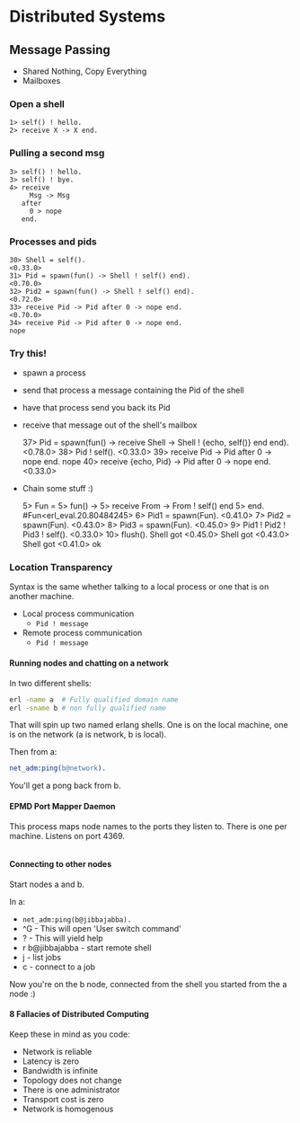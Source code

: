 # Distributed Systems

## Message Passing
- Shared Nothing, Copy Everything
- Mailboxes

### Open a shell
    1> self() ! hello.
    2> receive X -> X end.

### Pulling a second msg
    3> self() ! hello.
    3> self() ! bye.
    4> receive
         Msg -> Msg
       after
         0 > nope
       end.

### Processes and pids
    30> Shell = self().
    <0.33.0>
    31> Pid = spawn(fun() -> Shell ! self() end).
    <0.70.0>
    32> Pid2 = spawn(fun() -> Shell ! self() end).
    <0.72.0>
    33> receive Pid -> Pid after 0 -> nope end.
    <0.70.0>
    34> receive Pid -> Pid after 0 -> nope end.
    nope

### Try this!
- spawn a process
- send that process a message containing the Pid of the shell
- have that process send you back its Pid
- receive that message out of the shell's mailbox

    37> Pid = spawn(fun() -> receive Shell -> Shell ! {echo, self()} end end).
    <0.78.0>
    38> Pid ! self().
    <0.33.0>
    39> receive Pid -> Pid after 0 -> nope end.
    nope
    40> receive {echo, Pid} -> Pid after 0 -> nope end.
    <0.33.0>

- Chain some stuff :)

    5> Fun = 
    5>   fun() -> 
    5>     receive From -> From ! self() end
    5>   end.
    #Fun<erl_eval.20.80484245>
    6> Pid1 = spawn(Fun).
    <0.41.0>
    7> Pid2 = spawn(Fun).
    <0.43.0>
    8> Pid3 = spawn(Fun).
    <0.45.0>
    9> Pid1 ! Pid2 ! Pid3 ! self().
    <0.33.0>
    10> flush().
    Shell got <0.45.0>
    Shell got <0.43.0>
    Shell got <0.41.0>
    ok

### Location Transparency

Syntax is the same whether talking to a local process or one that is on another
machine.

- Local process communication
  - `Pid ! message`
- Remote process communication
  - `Pid ! message`

#### Running nodes and chatting on a network

In two different shells:

```bash
erl -name a  # Fully qualified domain name
erl -sname b # non fully qualified name
```

That will spin up two named erlang shells.  One is on the local machine, one is
on the network (a is network, b is local).

Then from a:

```erlang
net_adm:ping(b@network).
```

You'll get a pong back from b.

#### EPMD Port Mapper Daemon
This process maps node names to the ports they listen to.  There is one per
machine.  Listens on port 4369.

```erlang
```

#### Connecting to other nodes

Start nodes a and b.

In a:

- `net_adm:ping(b@jibbajabba).`
- ^G - This will open 'User switch command'
- ? - This will yield help
- r b@jibbajabba - start remote shell
- j - list jobs
- c - connect to a job

Now you're on the b node, connected from the shell you started from the a node
:)

#### 8 Fallacies of Distributed Computing
Keep these in mind as you code:

- Network is reliable
- Latency is zero
- Bandwidth is infinite
- Topology does not change
- There is one administrator
- Transport cost is zero
- Network is homogenous
